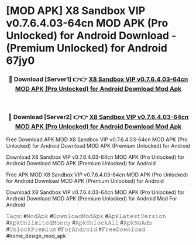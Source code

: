 # [MOD APK] X8 Sandbox VIP v0.7.6.4.03-64cn MOD APK (Pro Unlocked) for Android Download - (Premium Unlocked) for Android 67jy0



<div align="center">
<h3>🔴 Download [Server1] 👉👉 <a href="https://momento.my/?title=X8_Sandbox_VIP_v0.7.6.4.03-64cn_MOD_APK_(Pro_Unlocked)_for_Android_Download">X8 Sandbox VIP v0.7.6.4.03-64cn MOD APK (Pro Unlocked) for Android Download Mod Apk</a></h3><br>

<h3>🔴 Download [Server2] 👉👉 <a href="https://momento.my/?title=X8_Sandbox_VIP_v0.7.6.4.03-64cn_MOD_APK_(Pro_Unlocked)_for_Android_Download">X8 Sandbox VIP v0.7.6.4.03-64cn MOD APK (Pro Unlocked) for Android Download Mod Apk</a></h3>
</div>



Free Download APK MOD X8 Sandbox VIP v0.7.6.4.03-64cn MOD APK (Pro Unlocked) for Android Download MOD APK (Premium Unlocked) for Android

Download X8 Sandbox VIP v0.7.6.4.03-64cn MOD APK (Pro Unlocked) for Android Download MOD APK (Premium Unlocked) for Android

Free APK MOD X8 Sandbox VIP v0.7.6.4.03-64cn MOD APK (Pro Unlocked) for Android Download MOD APK (Premium Unlocked) for Android

Download X8 Sandbox VIP v0.7.6.4.03-64cn MOD APK (Pro Unlocked) for Android Download MOD APK (Premium Unlocked) for Android Mod For Android

𝚃𝚊𝚐𝚜: #𝙼𝚘𝚍𝙰𝚙𝚔 #𝙳𝚘𝚠𝚗𝚕𝚘𝚊𝚍𝙼𝚘𝚍𝙰𝚙𝚔 #𝙰𝚙𝚔𝙻𝚊𝚝𝚎𝚜𝚝𝚅𝚎𝚛𝚜𝚒𝚘𝚗 #𝙰𝚙𝚔𝚄𝚗𝚕𝚒𝚖𝚒𝚝𝚎𝚍𝙼𝚘𝚗𝚎𝚢 #𝙰𝚙𝚔𝚄𝚗𝚕𝚘𝚌𝚔𝙰𝚕𝚕 #𝙰𝚙𝚔𝙽𝚘𝙰𝚍𝚜 #𝚄𝚗𝚕𝚘𝚌𝚔𝙿𝚛𝚎𝚖𝚒𝚞𝚖 #𝙵𝚘𝚛𝙰𝚗𝚍𝚛𝚘𝚒𝚍 #𝙵𝚛𝚎𝚎𝙳𝚘𝚠𝚗𝚕𝚘𝚊𝚍 #home_design_mod_apk
